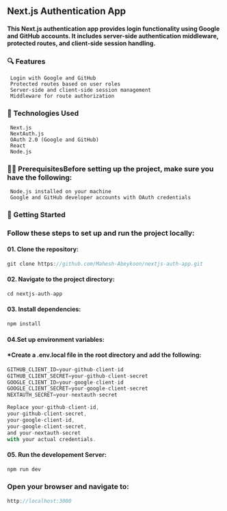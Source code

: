 ## Next.js Authentication App

#### This Next.js authentication app provides login functionality using Google and GitHub accounts. It includes server-side authentication middleware, protected routes, and client-side session handling.

### 🔍 Features 
```  console
 Login with Google and GitHub
 Protected routes based on user roles
 Server-side and client-side session management
 Middleware for route authorization
```

### 🚀 Technologies Used 
```  console
 Next.js
 NextAuth.js
 OAuth 2.0 (Google and GitHub)
 React
 Node.js
```
### 👨‍💻 PrerequisitesBefore setting up the project, make sure you have the following:
```  console
 Node.js installed on your machine
 Google and GitHub developer accounts with OAuth credentials
```

### 🔐 Getting Started
### Follow these steps to set up and run the project locally:

#### 01. Clone the repository:
```jsx harmony
git clone https://github.com/Mahesh-Abeykoon/nextjs-auth-app.git

```
#### 02. Navigate to the project directory:
```jsx harmony
cd nextjs-auth-app
```

#### 03. Install dependencies:
```jsx harmony
npm install

```

#### 04.Set up environment variables:
#### *Create a .env.local file in the root directory and add the following:

```jsx harmony
GITHUB_CLIENT_ID=your-github-client-id
GITHUB_CLIENT_SECRET=your-github-client-secret
GOOGLE_CLIENT_ID=your-google-client-id
GOOGLE_CLIENT_SECRET=your-google-client-secret
NEXTAUTH_SECRET=your-nextauth-secret

```

```jsx harmony
Replace your-github-client-id,
your-github-client-secret, 
your-google-client-id,
your-google-client-secret,
and your-nextauth-secret 
with your actual credentials.
```


#### 05. Run the developement Server:
```jsx harmony
npm run dev
```
### Open your browser and navigate to: 
```jsx harmony
http://localhost:3000 
```
